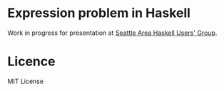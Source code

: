 # Expression problem in Haskell

Work in progress for presentation at [Seattle Area Haskell Users' Group][1].

# Licence

MIT License

[1]: http://www.meetup.com/seahug/
